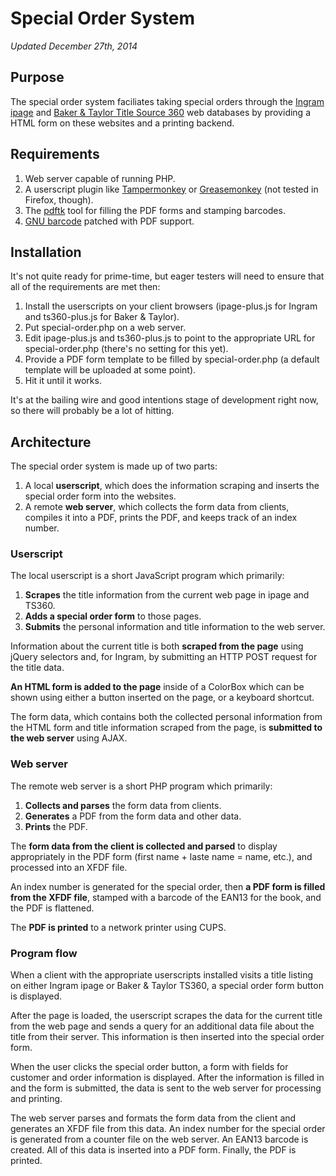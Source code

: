 # Special Order System

*Updated December 27th, 2014*

## Purpose

The special order system faciliates taking special orders through the [Ingram ipage](https://ipage.ingramcontent.com/) and [Baker & Taylor Title Source 360](https://ts360.baker-taylor.com/) web databases by providing a HTML form on these websites and a printing backend.

## Requirements

1. Web server capable of running PHP.
2. A userscript plugin like [Tampermonkey](https://chrome.google.com/webstore/detail/tampermonkey/dhdgffkkebhmkfjojejmpbldmpobfkfo) or [Greasemonkey](http://www.greasespot.net/) (not tested in Firefox, though).
3. The [pdftk](https://www.pdflabs.com/tools/pdftk-server/) tool for filling the PDF forms and stamping barcodes.
4. [GNU barcode](https://www.pdflabs.com/tools/gnu-barcode-plus-pdf/) patched with PDF support.

## Installation

It's not quite ready for prime-time, but eager testers will need to ensure that all of the requirements are met then:

1. Install the userscripts on your client browsers (ipage-plus.js for Ingram and ts360-plus.js for Baker & Taylor).
2. Put special-order.php on a web server.
3. Edit ipage-plus.js and ts360-plus.js to point to the appropriate URL for special-order.php (there's no setting for this yet).
4. Provide a PDF form template to be filled by special-order.php (a default template will be uploaded at some point).
5. Hit it until it works.

It's at the bailing wire and good intentions stage of development right now, so there will probably be a lot of hitting.

## Architecture

The special order system is made up of two parts:

1. A local **userscript**, which does the information scraping and inserts the special order form into the websites.
2. A remote **web server**, which collects the form data from clients, compiles it into a PDF, prints the PDF, and keeps track of an index number.

### Userscript

The local userscript is a short JavaScript program which primarily:

1. **Scrapes** the title information from the current web page in ipage and TS360.
2. **Adds a special order form** to those pages.
3. **Submits** the personal information and title information to the web server.

Information about the current title is both **scraped from the page** using jQuery selectors and, for Ingram, by submitting an HTTP POST request for the title data.

**An HTML form is added to the page** inside of a ColorBox which can be shown using either a button inserted on the page, or a keyboard shortcut.

The form data, which contains both the collected personal information from the HTML form and title information scraped from the page, is **submitted to the web server** using AJAX.

### Web server

The remote web server is a short PHP program which primarily:

1. **Collects and parses** the form data from clients.
2. **Generates** a PDF from the form data and other data.
3. **Prints** the PDF.

The **form data from the client is collected and parsed** to display appropriately in the PDF form (first name + laste name = name, etc.), and processed into an XFDF file.

An index number is generated for the special order, then **a PDF form is filled from the XFDF file**, stamped with a barcode of the EAN13 for the book, and the PDF is flattened.

The **PDF is printed** to a network printer using CUPS.

### Program flow

When a client with the appropriate userscripts installed visits a title listing on either Ingram ipage or Baker & Taylor TS360, a special order form button is displayed.

After the page is loaded, the userscript scrapes the data for the current title from the web page and sends a query for an additional data file about the title from their server. This information is then inserted into the special order form. 

When the user clicks the special order button, a form with fields for customer and order information is displayed. After the information is filled in and the form is submitted, the data is sent to the web server for processing and printing.

The web server parses and formats the form data from the client and generates an XFDF file from this data. An index number for the special order is generated from a counter file on the web server. An EAN13 barcode is created. All of this data is inserted into a PDF form. Finally, the PDF is printed.